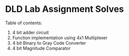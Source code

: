 # DLD Lab Assignment Solves
Table of contents:
<ol type='1'>
<li> 4 bit adder circuit </li>
<li> Function implementation using 4x1 Multiplexer </li>
<li> 4 bit Binary to Gray Code Converter </li>
<li> 4 bit Magnitude Comparator </li>
